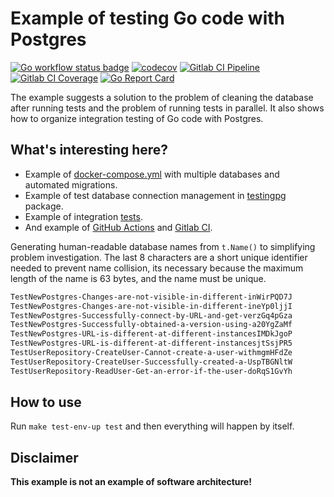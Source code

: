 # Example of testing Go code with Postgres

[![Go workflow status badge](https://github.com/xorcare/testing-go-code-with-postgres/actions/workflows/go.yml/badge.svg?branch=main)](https://github.com/xorcare/testing-go-code-with-postgres/actions/workflows/go.yml)
[![codecov](https://codecov.io/github/xorcare/testing-go-code-with-postgres/branch/main/graph/badge.svg?token=AmPmVHf2ej)](https://codecov.io/github/xorcare/testing-go-code-with-postgres/tree/main)
[![Gitlab CI Pipeline](https://gitlab.com/xorcare/testing-go-code-with-postgres/badges/main/pipeline.svg)](https://gitlab.com/xorcare/testing-go-code-with-postgres/tree/main)
[![Gitlab CI Coverage](https://gitlab.com/xorcare/testing-go-code-with-postgres/badges/main/coverage.svg)](https://gitlab.com/xorcare/testing-go-code-with-postgres/tree/main)
[![Go Report Card](https://goreportcard.com/badge/github.com/xorcare/testing-go-code-with-postgres)](https://goreportcard.com/report/github.com/xorcare/testing-go-code-with-postgres)

The example suggests a solution to the problem of cleaning the database after
running tests and the problem of running tests in parallel. It also shows how
to organize integration testing of Go code with Postgres.

## What's interesting here?

- Example
  of [docker-compose.yml](https://github.com/xorcare/testing-go-code-with-postgres/blob/main/docker-compose.yml)
  with multiple databases and automated migrations.
- Example of test database connection management
  in [testingpg](https://github.com/xorcare/testing-go-code-with-postgres/tree/main/testingpg)
  package.
- Example of
  integration [tests](https://github.com/xorcare/testing-go-code-with-postgres/blob/main/user_repository_test.go).
- And example
  of [GitHub Actions](https://github.com/xorcare/testing-go-code-with-postgres/blob/main/.github/workflows/go.yml)
  and [Gitlab CI](https://github.com/xorcare/testing-go-code-with-postgres/blob/main/.gitlab-ci.yml).

Generating human-readable database names from `t.Name()` to simplifying problem investigation.
The last 8 characters are a short unique identifier needed to prevent name collision, its necessary
because the maximum length of the name is 63 bytes, and the name must be unique.

```txt
TestNewPostgres-Changes-are-not-visible-in-different-inWirPQD7J
TestNewPostgres-Changes-are-not-visible-in-different-ineYp0ljjI
TestNewPostgres-Successfully-connect-by-URL-and-get-verzGq4pGza
TestNewPostgres-Successfully-obtained-a-version-using-a20YgZaMf
TestNewPostgres-URL-is-different-at-different-instancesIMDkJgoP
TestNewPostgres-URL-is-different-at-different-instancesjtSsjPR5
TestUserRepository-CreateUser-Cannot-create-a-user-withmgmHFdZe
TestUserRepository-CreateUser-Successfully-created-a-UspTBGNltW
TestUserRepository-ReadUser-Get-an-error-if-the-user-doRqS1GvYh
```

## How to use

Run `make test-env-up test` and then everything will happen by itself.

## Disclaimer

**This example is not an example of software architecture!**
